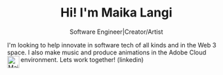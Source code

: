 <h1 align="center">Hi! I'm Maika Langi</h1>
<p align='center'>Software Engineer|Creator/Artist</p>
I'm looking to help innovate in software tech of all kinds and in the Web 3 space. I also make music and produce animations in the Adobe Cloud environment.
Lets work together!
<img align="left" alt="Maika Langi LinkedIn" width="28px" src="https://cdn-icons-png.flaticon.com/512/174/174857.png" />(linkedin)

[linkedin]:https://www.linkedin.com/in/maika-langi-7ab038222/
